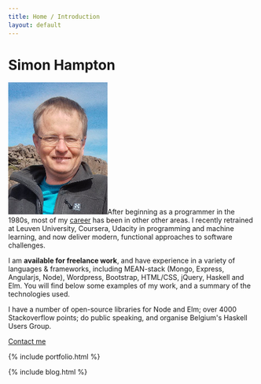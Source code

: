 ```yaml
---
title: Home / Introduction
layout: default
---
```

# Simon Hampton

![Simon Hampton](images/simonhampton.jpg)After beginning as a programmer in the 1980s, most of my [career](https://be.linkedin.com/in/simonhampton) has been in other other areas. I recently retrained at Leuven University, Coursera, Udacity in programming and machine learning, and now deliver modern, functional approaches to software challenges.

I am **available for freelance work**, and have experience in a variety of languages & frameworks, including MEAN-stack (Mongo, Express, Angularjs, Node), Wordpress, Bootstrap, HTML/CSS, jQuery, Haskell and Elm. You will find below some examples of my work, and a summary of the technologies used.

I have a number of open-source libraries for Node and Elm; over 4000 Stackoverflow points; do public speaking, and organise Belgium's Haskell Users Group.

<a href="#" id="contact" target="_blank">Contact me</a>

{% include portfolio.html %}

{% include blog.html %}
